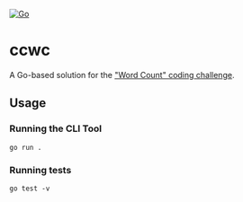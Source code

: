 [![Go](https://github.com/matheusaraujo/ccwc/actions/workflows/go.yml/badge.svg)](https://github.com/matheusaraujo/ccwc/actions/workflows/go.yml)

# ccwc
A Go-based solution for the ["Word Count" coding challenge](https://codingchallenges.fyi/challenges/challenge-wc/).

## Usage

### Running the CLI Tool
```shell
go run .
```

### Running tests
```shell
go test -v
```
